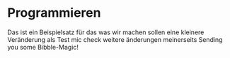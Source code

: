 # Programmieren

Das ist ein Beispielsatz für das was wir machen sollen
eine kleinere Veränderung als Test
mic check
weitere änderungen meinerseits
Sending you some Bibble-Magic!
